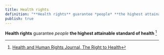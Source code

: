```yaml
---
title: Health rights
definition: "**Health rights** guarantee *people* **the highest attainable standard of health**"
publish: true
---
```

**Health rights** guarantee *people* **the highest attainable standard of health** [^1]


[^1]: [Health and Human Rights Journal, The Right to Health](https://pmc.ncbi.nlm.nih.gov/articles/PMC9973503/)